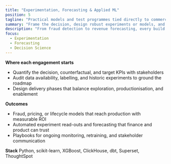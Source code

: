 ```yaml
---
title: "Experimentation, Forecasting & Applied ML"
position: 5
tagline: "Practical models and test programmes tied directly to commercial metrics."
summary: "Frame the decision, design robust experiments or models, and keep them accountable in production."
description: "From fraud detection to revenue forecasting, every build is anchored in a decade of founder-led decision science delivery."
focus:
  - Experimentation
  - Forecasting
  - Decision Science
---
```


**Where each engagement starts**
- Quantify the decision, counterfactual, and target KPIs with stakeholders
- Audit data availability, labelling, and historic experiments to ground the roadmap
- Design delivery phases that balance exploration, productionisation, and enablement

**Outcomes**
- Fraud, pricing, or lifecycle models that reach production with measurable ROI
- Automated experiment read-outs and forecasting that finance and product can trust
- Playbooks for ongoing monitoring, retraining, and stakeholder communication

**Stack**
Python, scikit-learn, XGBoost, ClickHouse, dbt, Superset, ThoughtSpot
